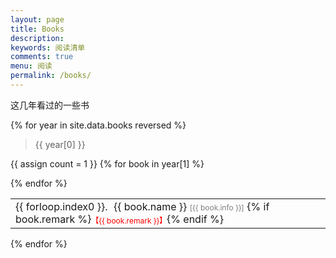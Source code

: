 ```yaml
---
layout: page
title: Books
description: 
keywords: 阅读清单
comments: true
menu: 阅读
permalink: /books/
---
```




这几年看过的一些书


{% for year in site.data.books reversed %}

> {{ year[0] }}

<table>
<tbody>

{{ assign count = 1 }}
{% for book in year[1] %}

<tr>
    <td>
        <span style="display:inline-block;margin-right:5px;">{{ forloop.index0 }}.</span>
        <span>{{ book.name }}</span> 
        <span style="color:grey;font-size:12px;vertical-align:middle;">[{{ book.info }}]</span>
        {% if book.remark %}<span style="color:red;font-size:12px;vertical-align:middle;">【{{ book.remark }}】</span>{% endif %}
    </td>
</tr>

{% endfor %}

</tbody>
</table>

{% endfor %}
